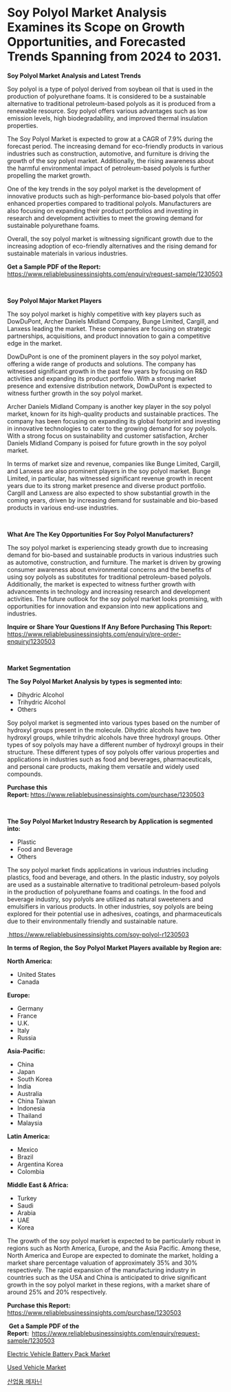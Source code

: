 <p><h1>Soy Polyol Market Analysis Examines its Scope on Growth Opportunities, and Forecasted Trends Spanning from 2024 to 2031.</h1></p><p><strong>Soy Polyol Market Analysis and Latest Trends</strong></p>
<p><p>Soy polyol is a type of polyol derived from soybean oil that is used in the production of polyurethane foams. It is considered to be a sustainable alternative to traditional petroleum-based polyols as it is produced from a renewable resource. Soy polyol offers various advantages such as low emission levels, high biodegradability, and improved thermal insulation properties.</p><p>The Soy Polyol Market is expected to grow at a CAGR of 7.9% during the forecast period. The increasing demand for eco-friendly products in various industries such as construction, automotive, and furniture is driving the growth of the soy polyol market. Additionally, the rising awareness about the harmful environmental impact of petroleum-based polyols is further propelling the market growth.</p><p>One of the key trends in the soy polyol market is the development of innovative products such as high-performance bio-based polyols that offer enhanced properties compared to traditional polyols. Manufacturers are also focusing on expanding their product portfolios and investing in research and development activities to meet the growing demand for sustainable polyurethane foams.</p><p>Overall, the soy polyol market is witnessing significant growth due to the increasing adoption of eco-friendly alternatives and the rising demand for sustainable materials in various industries.</p></p>
<p><strong>Get a Sample PDF of the Report:&nbsp;</strong> <a href="https://www.reliablebusinessinsights.com/enquiry/request-sample/1230503">https://www.reliablebusinessinsights.com/enquiry/request-sample/1230503</a></p>
<p>&nbsp;</p>
<p><strong>Soy Polyol Major Market Players</strong></p>
<p><p>The soy polyol market is highly competitive with key players such as DowDuPont, Archer Daniels Midland Company, Bunge Limited, Cargill, and Lanxess leading the market. These companies are focusing on strategic partnerships, acquisitions, and product innovation to gain a competitive edge in the market.</p><p>DowDuPont is one of the prominent players in the soy polyol market, offering a wide range of products and solutions. The company has witnessed significant growth in the past few years by focusing on R&D activities and expanding its product portfolio. With a strong market presence and extensive distribution network, DowDuPont is expected to witness further growth in the soy polyol market.</p><p>Archer Daniels Midland Company is another key player in the soy polyol market, known for its high-quality products and sustainable practices. The company has been focusing on expanding its global footprint and investing in innovative technologies to cater to the growing demand for soy polyols. With a strong focus on sustainability and customer satisfaction, Archer Daniels Midland Company is poised for future growth in the soy polyol market.</p><p>In terms of market size and revenue, companies like Bunge Limited, Cargill, and Lanxess are also prominent players in the soy polyol market. Bunge Limited, in particular, has witnessed significant revenue growth in recent years due to its strong market presence and diverse product portfolio. Cargill and Lanxess are also expected to show substantial growth in the coming years, driven by increasing demand for sustainable and bio-based products in various end-use industries.</p></p>
<p>&nbsp;</p>
<p><strong>What Are The Key Opportunities For Soy Polyol Manufacturers?</strong></p>
<p><p>The soy polyol market is experiencing steady growth due to increasing demand for bio-based and sustainable products in various industries such as automotive, construction, and furniture. The market is driven by growing consumer awareness about environmental concerns and the benefits of using soy polyols as substitutes for traditional petroleum-based polyols. Additionally, the market is expected to witness further growth with advancements in technology and increasing research and development activities. The future outlook for the soy polyol market looks promising, with opportunities for innovation and expansion into new applications and industries.</p></p>
<p><strong>Inquire or Share Your Questions If Any Before Purchasing This Report:</strong> <a href="https://www.reliablebusinessinsights.com/enquiry/pre-order-enquiry/1230503">https://www.reliablebusinessinsights.com/enquiry/pre-order-enquiry/1230503</a></p>
<p>&nbsp;</p>
<p><strong>Market Segmentation</strong></p>
<p><strong>The Soy Polyol Market Analysis by types is segmented into:</strong></p>
<p><ul><li>Dihydric Alcohol</li><li>Trihydric Alcohol</li><li>Others</li></ul></p>
<p><p>Soy polyol market is segmented into various types based on the number of hydroxyl groups present in the molecule. Dihydric alcohols have two hydroxyl groups, while trihydric alcohols have three hydroxyl groups. Other types of soy polyols may have a different number of hydroxyl groups in their structure. These different types of soy polyols offer various properties and applications in industries such as food and beverages, pharmaceuticals, and personal care products, making them versatile and widely used compounds.</p></p>
<p><strong>Purchase this Report:&nbsp;</strong><a href="https://www.reliablebusinessinsights.com/purchase/1230503">https://www.reliablebusinessinsights.com/purchase/1230503</a></p>
<p>&nbsp;</p>
<p><strong>The Soy Polyol Market Industry Research by Application is segmented into:</strong></p>
<p><ul><li>Plastic</li><li>Food and Beverage</li><li>Others</li></ul></p>
<p><p>The soy polyol market finds applications in various industries including plastics, food and beverage, and others. In the plastic industry, soy polyols are used as a sustainable alternative to traditional petroleum-based polyols in the production of polyurethane foams and coatings. In the food and beverage industry, soy polyols are utilized as natural sweeteners and emulsifiers in various products. In other industries, soy polyols are being explored for their potential use in adhesives, coatings, and pharmaceuticals due to their environmentally friendly and sustainable nature.</p></p>
<p><a href="https://www.reliablebusinessinsights.com/soy-polyol-r1230503">&nbsp;https://www.reliablebusinessinsights.com/soy-polyol-r1230503</a></p>
<p><strong>In terms of Region, the Soy Polyol Market Players available by Region are:</strong></p>
<p>
    <p> <strong> North America: </strong>
        <ul>
            <li>United States</li>
            <li>Canada</li>
        </ul>
        </p> 
    <p> <strong> Europe: </strong>
        <ul>
            <li>Germany</li>
            <li>France</li>
            <li>U.K.</li>
            <li>Italy</li>
            <li>Russia</li>
        </ul>
        </p> 
    <p> <strong> Asia-Pacific: </strong>
        <ul>
            <li>China</li>
            <li>Japan</li>
            <li>South Korea</li>
            <li>India</li>
            <li>Australia</li>
            <li>China Taiwan</li>
            <li>Indonesia</li>
            <li>Thailand</li>
            <li>Malaysia</li>
        </ul>
        </p> 
    <p> <strong> Latin America: </strong>
        <ul>
            <li>Mexico</li>
            <li>Brazil</li>
            <li>Argentina Korea</li>
            <li>Colombia</li>
        </ul>
        </p> 
    <p> <strong> Middle East & Africa: </strong>
        <ul>
            <li>Turkey</li>
            <li>Saudi</li>
            <li>Arabia</li>
            <li>UAE</li>
            <li>Korea</li>
        </ul>
    </p>
    </p>
<p><p>The growth of the soy polyol market is expected to be particularly robust in regions such as North America, Europe, and the Asia Pacific. Among these, North America and Europe are expected to dominate the market, holding a market share percentage valuation of approximately 35% and 30% respectively. The rapid expansion of the manufacturing industry in countries such as the USA and China is anticipated to drive significant growth in the soy polyol market in these regions, with a market share of around 25% and 20% respectively.</p></p>
<p><strong>Purchase this Report: </strong><a href="https://www.reliablebusinessinsights.com/purchase/1230503">https://www.reliablebusinessinsights.com/purchase/1230503</a></p>
<p>&nbsp;<strong>Get a Sample PDF of the Report:&nbsp;&nbsp;</strong><a href="https://www.reliablebusinessinsights.com/enquiry/request-sample/1230503">https://www.reliablebusinessinsights.com/enquiry/request-sample/1230503</a></p>
<p><strong></strong></p>
<p><p><a href="https://medium.com/@marisolking1/electric-vehicle-battery-pack-market-investigation-industry-evolution-and-forecast-till-2031-99f1bf89a5fa">Electric Vehicle Battery Pack Market</a></p><p><a href="https://medium.com/@parmer78465/used-vehicle-market-a-global-and-regional-analysis-focus-on-end-user-product-and-region-72f51d8c893b">Used Vehicle Market</a></p><p><a href="https://github.com/rsg307664904/Market-Research-Report-List-3/blob/main/55770396312.md">산업용 메자닌</a></p></p>
